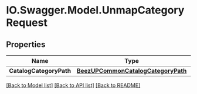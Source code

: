 # IO.Swagger.Model.UnmapCategoryRequest
## Properties

Name | Type | Description | Notes
------------ | ------------- | ------------- | -------------
**CatalogCategoryPath** | [**BeezUPCommonCatalogCategoryPath**](BeezUPCommonCatalogCategoryPath.md) |  | 

[[Back to Model list]](../README.md#documentation-for-models) [[Back to API list]](../README.md#documentation-for-api-endpoints) [[Back to README]](../README.md)

